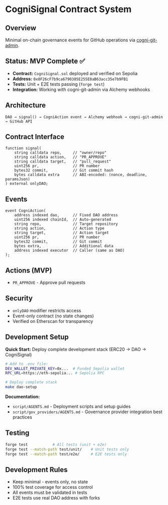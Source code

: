 # CogniSignal Contract System

## Overview
Minimal on-chain governance events for GitHub operations via [cogni-git-admin](https://github.com/Cogni-DAO/cogni-git-admin).

## Status: MVP Complete ✅
- **Contract:** `CogniSignal.sol` deployed and verified on Sepolia  
- **Address:** `0x8F26cF7b9ca6790385E255E8aB63acc35e7b9FB1`
- **Tests:** Unit + E2E tests passing (`forge test`)
- **Integration:** Working with cogni-git-admin via Alchemy webhooks

## Architecture
```
DAO → signal() → CogniAction event → Alchemy webhook → cogni-git-admin → GitHub API
```

## Contract Interface
```solidity
function signal(
    string calldata repo,     // "owner/repo"
    string calldata action,   // "PR_APPROVE"  
    string calldata target,   // "pull_request"
    uint256 pr,               // PR number
    bytes32 commit,           // Git commit hash
    bytes calldata extra      // ABI-encoded: (nonce, deadline, paramsJson)
) external onlyDAO;
```

## Events
```solidity
event CogniAction(
    address indexed dao,      // Fixed DAO address
    uint256 indexed chainId,  // Auto-generated
    string repo,              // Target repository
    string action,            // Action type
    string target,            // Action target
    uint256 pr,               // PR number
    bytes32 commit,           // Git commit
    bytes extra,              // Additional data
    address indexed executor  // Caller (same as DAO)
);
```

## Actions (MVP)
- `PR_APPROVE` - Approve pull requests

## Security
- `onlyDAO` modifier restricts access
- Event-only contract (no state changes)
- Verified on Etherscan for transparency

## Development Setup

**Quick Start:** Deploy complete development stack (ERC20 → DAO → CogniSignal)
```bash
# Add to .env file:
DEV_WALLET_PRIVATE_KEY=0x...  # Funded Sepolia wallet
RPC_URL=https://eth-sepolia... # Sepolia RPC

# Deploy complete stack
make dao-setup
```

**Documentation:**
- `script/AGENTS.md` - Deployment scripts and setup guides
- `script/gov_providers/AGENTS.md` - Governance provider integration best practices

## Testing
```bash
forge test           # All tests (unit + e2e)
forge test --match-path test/unit/    # Unit tests only
forge test --match-path test/e2e/     # E2E tests only  
```

## Development Rules
- Keep minimal - events only, no state
- 100% test coverage for access control
- All events must be validated in tests
- E2E tests use real DAO address with forks
